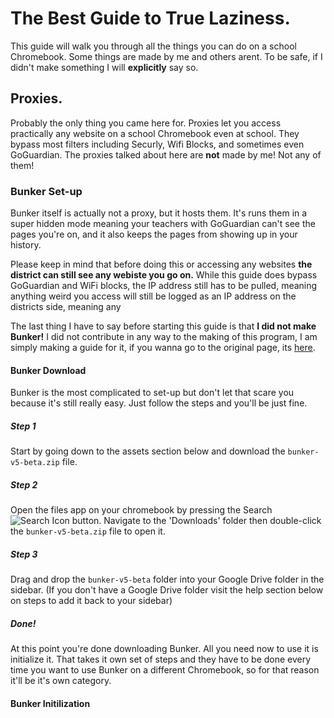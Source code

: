 # The Best Guide to True Laziness.
This guide will walk you through all the things you can do on a school Chromebook. Some things are made by me and others arent. To be safe, if I didn't make something I will **explicitly** say so.

## Proxies.
Probably the only thing you came here for.
Proxies let you access practically any website on a school Chromebook even at school. They bypass most filters including Securly, Wifi Blocks, and sometimes even GoGuardian. The proxies talked about here are **not** made by me! Not any of them!

### Bunker Set-up

Bunker itself is actually not a proxy, but it hosts them. It's runs them in a super hidden mode meaning your teachers with GoGuardian can't see the pages you're on, and it also keeps the pages from showing up in your history.

Please keep in mind that before doing this or accessing any websites **the district can still see any webiste you go on.** While this guide does bypass GoGuardian and WiFi blocks, the IP address still has to be pulled, meaning anything weird you access will still be logged as an IP address on the districts side, meaning any 

The last thing I have to say before starting this guide is that **I did not make Bunker!** I did not contribute in any way to the making of this program, I am simply making a guide for it, if you wanna go to the original page, its [here](https://github.com/JavaScythe/Bunker).

#### Bunker Download

Bunker is the most complicated to set-up but don't let that scare you because it's still really easy. Just follow the steps and you'll be just fine.

##### Step 1
Start by going down to the assets section below and download the `bunker-v5-beta.zip` file.

##### Step 2
Open the files app on your chromebook by pressing the Search ![Search Icon](https://user-images.githubusercontent.com/44753505/157513886-7be09bc7-e9f8-4c29-a4f3-ca630019bb92.png) button. Navigate to the 'Downloads' folder then double-click the `bunker-v5-beta.zip` file to open it.

##### Step 3
Drag and drop the `bunker-v5-beta` folder into your Google Drive folder in the sidebar. (If you don't have a Google Drive folder visit the help section below on steps to add it back to your sidebar)

##### Done!
At this point you're done downloading Bunker. All you need now to use it is initialize it. That takes it own set of steps and they have to be done every time you want to use Bunker on a different Chromebook, so for that reason it'll be it's own category.

#### Bunker Initilization
